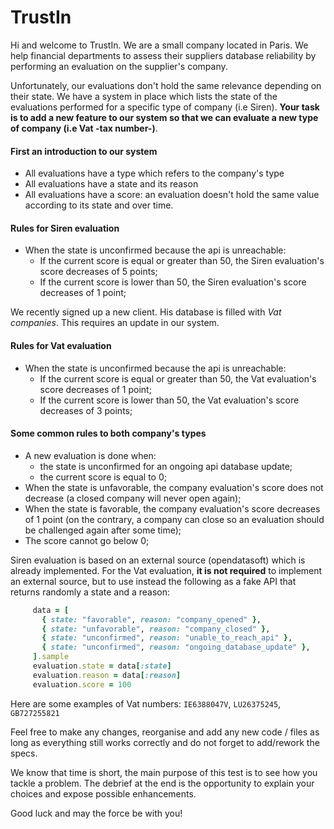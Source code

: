 # TrustIn

Hi and welcome to TrustIn. We are a small company located in Paris. We help financial departments to
assess their suppliers database reliability by performing an evaluation on the supplier's company.

Unfortunately, our evaluations don't hold the same relevance depending on their state. We have a system
in place which lists the state of the evaluations performed for a specific type of
company (i.e Siren). **Your task is to add a new feature to our system so that we can evaluate
a new type of company (i.e Vat -tax number-)**.

#### First an introduction to our system
- All evaluations have a type which refers to the company's type
- All evaluations have a state and its reason
- All evaluations have a score: an evaluation doesn't hold the same value according to its state and over time.

#### Rules for Siren evaluation
- When the state is unconfirmed because the api is unreachable:
    - If the current score is equal or greater than 50, the Siren evaluation's score decreases of 5 points;
    - If the current score is lower than 50, the Siren evaluation's score decreases of 1 point;

We recently signed up a new client. His database is filled with *Vat companies*. This requires an update in our system.

#### Rules for Vat evaluation
- When the state is unconfirmed because the api is unreachable:
    - If the current score is equal or greater than 50, the Vat evaluation's score decreases of 1 point;
    - If the current score is lower than 50, the Vat evaluation's score decreases of 3 points;

#### Some common rules to both company's types
- A new evaluation is done when:
   - the state is unconfirmed for an ongoing api database update;
   - the current score is equal to 0;
- When the state is unfavorable, the company evaluation's score does not decrease (a closed company will never open again);
- When the state is favorable, the company evaluation's score decreases of 1 point (on the contrary, a company can close so an evaluation should be challenged again after some time);
- The score cannot go below 0;
 

 Siren evaluation is based on an external source (opendatasoft) which is already implemented. 
 For the Vat evaluation, **it is not required** to implement an external source, but to use instead the following as a fake API
 that returns randomly a state and a reason:
 ```ruby
      data = [
        { state: "favorable", reason: "company_opened" },
        { state: "unfavorable", reason: "company_closed" },
        { state: "unconfirmed", reason: "unable_to_reach_api" },
        { state: "unconfirmed", reason: "ongoing_database_update" },
      ].sample
      evaluation.state = data[:state]
      evaluation.reason = data[:reason]
      evaluation.score = 100
 ```

Here are some examples of Vat numbers: `IE6388047V`, `LU26375245`, `GB727255821`


Feel free to make any changes, reorganise and add any new code / files as long as everything
still works correctly and do not forget to add/rework the specs.

We know that time is short, the main purpose of this test is to see how you tackle a problem. 
The debrief at the end is the opportunity to explain your choices and expose possible
enhancements.

Good luck and may the force be with you!

